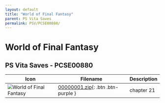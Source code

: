 ```yaml
---
layout: default
title: "World of Final Fantasy"
parent: PS Vita Saves
permalink: PSV/PCSE00880/
---
```

# World of Final Fantasy

## PS Vita Saves - PCSE00880

| Icon | Filename | Description |
|------|----------|-------------|
| ![World of Final Fantasy](https://github.com/bucanero/apollo-vita/raw/main/sce_sys/icon0.png) | [00000001.zip](00000001.zip){: .btn .btn-purple } | chapter 21  |
